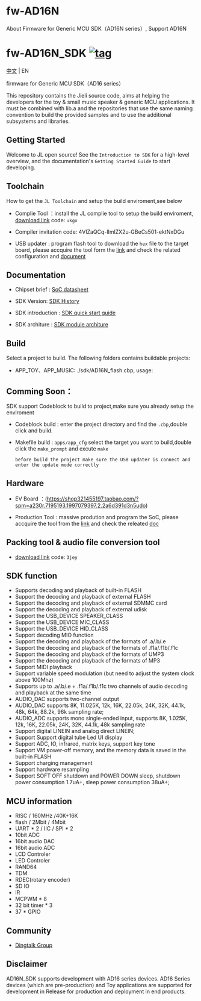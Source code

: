 # fw-AD16N
About Firmware for Generic MCU SDK（AD16N series）, Support AD16N

[tag download]:https://github.com/Jieli-Tech/fw-AD16N/tags
[tag_badgen]:https://img.shields.io/github/v/tag/Jieli-Tech/fw-AD16N?style=plastic&labelColor=ffffff&color=informational&label=Tag&

# fw-AD16N_SDK   [![tag][tag_badgen]][tag download]

[中文](./README.md) | EN

firmware for Generic MCU SDK（AD16 series）

This repository contains the Jieli source code, aims at helping the developers for the toy & small music speaker & generic MCU applications.
It must be combined with lib.a and the repositories that use the same
naming convention to build the provided samples and to use the additional
subsystems and libraries.

Getting Started
------------

Welcome to JL open source! See the `Introduction to SDK` for a high-level overview,
and the documentation's `Getting Started Guide` to start developing.

Toolchain
------------

How to get the `JL Toolchain` and setup the build enviroment,see below

* Complie Tool ：install the JL complie tool to setup the build enviroment, [download link](https://pan.baidu.com/s/1f5pK7ZaBNnvbflD-7R22zA) code: `ukgx`
* Compiler invitation code: 4VlZaQCq-lImlZX2u-GBeCs501-ektNxDGu

* USB updater : program flash tool to download the `hex` file to the target board, please accquire the tool form the [link](https://item.taobao.com/item.htm?spm=a1z10.1-c-s.w4004-22883854875.5.504d246bXKwyeH&id=620295020803) and check the related configuration and [document](.doc/stuff/ISD_CONFIG.INI配置文件说明.pdf)


Documentation
------------

* Chipset brief : [SoC datasheet](./doc)

* SDK Version: [SDK History](doc/AD14N-AD15N_SDK_发布版本信息.pdf)

* SDK introduction : [SDK quick start guide](./doc/AD14N_AD15N_AC104N_SDK手册.pdf)

* SDK architure : [SDK module architure ](./doc/architure)

Build
-------------
Select a project to build. The following folders contains buildable projects:

* APP_TOY、APP_MUSIC: ./sdk/AD16N_flash.cbp, usage: 
 


Comming Soon：
-------------

SDK support Codeblock to build to project,make sure you already setup the enviroment

* Codeblock build : enter the project directory and find the `.cbp`,double click and build.

* Makefile build : `apps/app_cfg` select the target you want to build,double click the `make_prompt` and excute `make`

  `before build the project make sure the USB updater is connect and enter the update mode correctly`


Hardware
-------------

* EV Board ：(https://shop321455197.taobao.com/?spm=a230r.7195193.1997079397.2.2a6d391d3n5udo)

* Production Tool : massive prodution and program the SoC, please accquire the tool from the [link](https://item.taobao.com/item.htm?spm=a1z10.1-c-s.w4004-22883854875.8.504d246bXKwyeH&id=620941819219) and check the releated [doc](./doc/stuff/烧写器使用说明文档.pdf)

Packing tool & audio file conversion tool
-------------

* [download link](https://pan.baidu.com/s/1ajzBF4BFeiRFpDF558ER9w#list/path=%2F) code: `3jey`
  
SDK function
-------------
* Supports decoding and playback of built-in FLASH
* Support the decoding and playback of external FLASH
* Support the decoding and playback of external SDMMC card
* Support the decoding and playback of external udisk
* Support the USB_DEVICE SPEAKER_CLASS
* Support the USB_DEVICE MIC_CLASS
* Support the USB_DEVICE HID_CLASS
* Support decoding MIO function
* Support the decoding and playback of the formats of .a/.b/.e
* Support the decoding and playback of the formats of .f1a/.f1b/.f1c
* Support the decoding and playback of the formats of UMP3
* Support the decoding and playback of the formats of MP3
* Support MIDI playback
* Support variable speed modulation (but need to adjust the system clock above 100Mhz)
* Supports up to .a/.b/.e + .f1a/.f1b/.f1c two channels of audio decoding and playback at the same time
* AUDIO_DAC supports two-channel output
* AUDIO_DAC supports 8K, 11.025K, 12k, 16K, 22.05k, 24K, 32K, 44.1k, 48k, 64k, 88.2k, 96k sampling rate;
* AUDIO_ADC supports mono single-ended input, supports 8K, 1.025K, 12k, 16K, 22.05k, 24K, 32K, 44.1k, 48k sampling rate
* Support digital LINEIN and analog direct LINEIN;
* Support Support digital tube Led UI display
* Support ADC, IO, infrared, matrix keys, support key tone
* Support VM power-off memory, and the memory data is saved in the built-in FLASH
* Support charging management
* Support hardware resampling
* Support SOFT OFF shutdown and POWER DOWN sleep, shutdown power consumption 1.7uA+, sleep power consumption 38uA+;
  
MCU information
-------------
* RISC / 160MHz /40K+16K
* flash / 2Mbit / 4Mbit
* UART * 2 / IIC / SPI * 2
* 10bit ADC
* 16bit audio DAC
* 16bit audio ADC
* LCD Controler
* LED Controler
* RAND64
* TDM
* RDEC(rotary encoder)
* SD IO
* IR
* MCPWM * 8
* 32 bit timer * 3
* 37 * GPIO

Community
--------------

* [Dingtalk Group](./doc/stuff/dingtalk.jpg)

Disclaimer
------------

AD16N_SDK supports development with AD16 series devices.
AD16 Series devices (which are pre-production) and Toy applications are supported for development in Release for production and deployment in end products.
